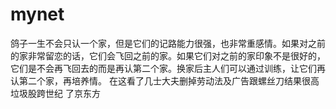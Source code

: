 # mynet
鸽子一生不会只认一个家，但是它们的记路能力很强，也非常重感情。如果对之前的家非常留恋的话，它们会飞回之前的家。如果它们对之前的家印象不是很好的，它们是不会再飞回去的而是再认第二个家。换家后主人们可以通过训练，让它们再认第二个家，再培养情。
在这看了几士大夫删掉劳动法及广告跟螺丝刀结果很高垃圾股跨世纪
了京东方

